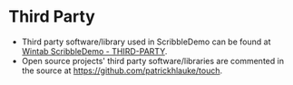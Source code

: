 # Third Party

* Third party software/library used in ScribbleDemo can be found at [Wintab ScribbleDemo - THIRD-PARTY](https://github.com/Wacom-Developer/wacom-device-kit-windows/blob/master/Wintab%20ScribbleDemo/THIRD-PARTY.md).
* Open source projects' third party software/libraries are commented in the source at https://github.com/patrickhlauke/touch.


